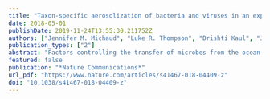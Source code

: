 ```yaml
---
title: "Taxon-specific aerosolization of bacteria and viruses in an experimental ocean-atmosphere mesocosm"
date: 2018-05-01
publishDate: 2019-11-24T13:55:30.211752Z
authors: ["Jennifer M. Michaud", "Luke R. Thompson", "Drishti Kaul", "Josh L. Espinoza", "R. Alexander Richter", "Zhenjiang Zech Xu", "Christopher Lee", "Kevin M. Pham", "Charlotte M. Beall", "Francesca Malfatti", "Farooq Azam", "Rob Knight", "Michael D. Burkart", "Christopher L. Dupont", "Kimberly A. Prather"]
publication_types: ["2"]
abstract: "Factors controlling the transfer of microbes from the ocean to the atmosphere are unclear. Here, Michaud et al. study this process in an enclosed ocean-atmosphere facility, and show that the degree of aerosolization of bacteria and viruses is taxon-specific."
featured: false
publication: "*Nature Communications*"
url_pdf: "https://www.nature.com/articles/s41467-018-04409-z"
doi: "10.1038/s41467-018-04409-z"
---
```


